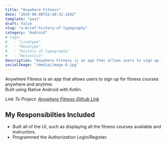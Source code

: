 ```yaml
---
title: "Anywhere Fitness"
date: "2019-08-08T22:40:32.169Z"
template: "post"
draft: false
slug: "a-brief-history-of-typography"
category: "Android"
# tags:
#   - "Linotype"
#   - "Monotype"
#   - "History of typography"
#   - "Helvetica"
description: "Anywhere Fitness is an app that allows users to sign up for fitness courses anywhere and anytime."
socialImage: "/media/image-0.jpg"
---
```


Anywhere Fitness is an app that allows users to sign up for fitness courses anywhere and anytime.<br>
Built using Native Android with Kotlin.<br>

*Link To Project: [Anywhere Fitness Github Link](https://github.com/build-week-anywhere-fitness-ap/Android-Developer)*

<h2>My Responsibilties Included</h2>

<ul>
  <li>Built all of the UI, such as displaying all the fitness courses available and instructors.</li>
  <li>Programmed the Authorization Login/Register.</li>
</ul>